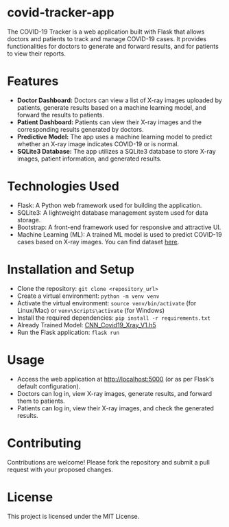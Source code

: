 # covid-tracker-app
The COVID-19 Tracker is a web application built with Flask that allows doctors and patients to track and manage COVID-19 cases. It provides functionalities for doctors to generate and forward results, and for patients to view their reports.

# Features
- **Doctor Dashboard:** Doctors can view a list of X-ray images uploaded by patients, generate results based on a machine learning model, and forward the results to patients.
- **Patient Dashboard:** Patients can view their X-ray images and the corresponding results generated by doctors.
- **Predictive Model:** The app uses a machine learning model to predict whether an X-ray image indicates COVID-19 or is normal.
- **SQLite3 Database:** The app utilizes a SQLite3 database to store X-ray images, patient information, and generated results.

# Technologies Used
- Flask: A Python web framework used for building the application.
- SQLite3: A lightweight database management system used for data storage.
- Bootstrap: A front-end framework used for responsive and attractive UI.
- Machine Learning (ML): A trained ML model is used to predict COVID-19 cases based on X-ray images. You can find dataset [here](https://www.kaggle.com/datasets/tawsifurrahman/covid19-radiography-database).

# Installation and Setup
- Clone the repository: `git clone <repository_url>`
- Create a virtual environment: `python -m venv venv`
- Activate the virtual environment: `source venv/bin/activate` (for Linux/Mac) or `venv\Scripts\activate` (for Windows)
- Install the required dependencies: `pip install -r requirements.txt`
- Already Trained Model: [CNN_Covid19_Xray_V1.h5](https://drive.google.com/file/d/1GIz1F3G4p2sxWYFR8TYqSTNpl25NnX6Y/view?usp=sharing)
- Run the Flask application: `flask run`

# Usage
- Access the web application at [http://localhost:5000](http://localhost:5000) (or as per Flask's default configuration).
- Doctors can log in, view X-ray images, generate results, and forward them to patients.
- Patients can log in, view their X-ray images, and check the generated results.

# Contributing
Contributions are welcome! Please fork the repository and submit a pull request with your proposed changes.

# License
This project is licensed under the MIT License.
